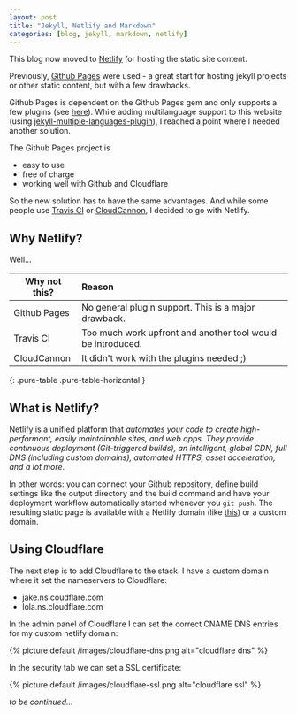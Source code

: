 ```yaml
---
layout: post
title: "Jekyll, Netlify and Markdown"
categories: [blog, jekyll, markdown, netlify]
---
```


This blog now moved to [Netlify](https://www.netlify.com) for hosting the static site content.

Previously, [Github Pages](https://pages.github.com) were used -  a great start for
hosting jekyll projects or other static content, but with a few drawbacks.

<!--more-->

Github Pages is dependent on the Github Pages gem and only supports a few plugins (see [here](https://pages.github.com/versions/)). While adding multilanguage support to this website (using [jekyll-multiple-languages-plugin](https://github.com/Anthony-Gaudino/jekyll-multiple-languages-plugin)), I reached a point where I needed another solution.

The Github Pages project is
- easy to use
- free of charge
- working well with Github and Cloudflare

So the new solution has to have the same advantages. And while some people use [Travis CI](https://travis-ci.org) or [CloudCannon](https://cloudcannon.com), I decided to go with Netlify.

## Why Netlify?

Well...

| Why not this? | Reason |
|---------------|:-------|
| Github Pages  | No general plugin support. This is a major drawback. |
| Travis CI     | Too much work upfront and another tool would be introduced. |
| CloudCannon   | It didn't work with the plugins needed ;) |
{: .pure-table .pure-table-horizontal }

## What is Netlify?

Netlify is a unified platform that *automates your code to create high-performant, easily maintainable sites, and web apps. They provide continuous deployment (Git-triggered builds), an intelligent, global CDN, full DNS (including custom domains), automated HTTPS, asset acceleration, and a lot more*.

In other words: you can connect your Github repository, define build settings like the output directory and the build command and have your deployment workflow automatically started whenever you `git push`. The resulting static page is available with a Netlify domain (like [this](http://comicsans.netlify.com)) or a custom domain.

## Using Cloudflare

The next step is to add Cloudflare to the stack. I have a custom domain where it set the nameservers to Cloudflare:

* jake.ns.coudflare.com
* lola.ns.cloudflare.com

In the admin panel of Cloudflare I can set the correct CNAME DNS entries for my custom netlify domain:

{% picture default /images/cloudflare-dns.png alt="cloudflare dns" %}

In the security tab we can set a SSL certificate:

{% picture default /images/cloudflare-ssl.png alt="cloudflare ssl" %}

_to be continued..._
